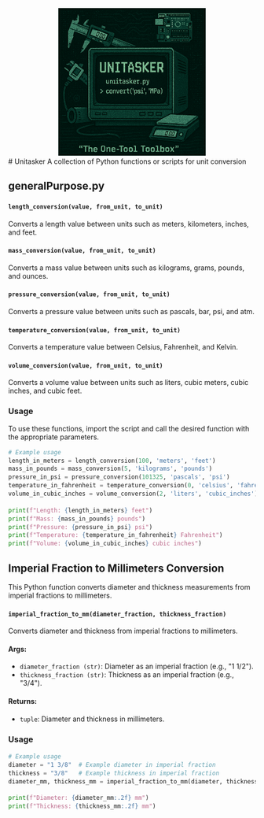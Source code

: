 <div align="center">
  <img src="assets/unitasker_logo.png" alt="Example Image" width="300">
</div>
# Unitasker
A collection of Python functions or scripts for unit conversion

## generalPurpose.py

#### `length_conversion(value, from_unit, to_unit)`
Converts a length value between units such as meters, kilometers, inches, and feet.

#### `mass_conversion(value, from_unit, to_unit)`
Converts a mass value between units such as kilograms, grams, pounds, and ounces.

#### `pressure_conversion(value, from_unit, to_unit)`
Converts a pressure value between units such as pascals, bar, psi, and atm.

#### `temperature_conversion(value, from_unit, to_unit)`
Converts a temperature value between Celsius, Fahrenheit, and Kelvin.

#### `volume_conversion(value, from_unit, to_unit)`
Converts a volume value between units such as liters, cubic meters, cubic inches, and cubic feet.

### Usage

To use these functions, import the script and call the desired function with the appropriate parameters.

```python
# Example usage
length_in_meters = length_conversion(100, 'meters', 'feet')
mass_in_pounds = mass_conversion(5, 'kilograms', 'pounds')
pressure_in_psi = pressure_conversion(101325, 'pascals', 'psi')
temperature_in_fahrenheit = temperature_conversion(0, 'celsius', 'fahrenheit')
volume_in_cubic_inches = volume_conversion(2, 'liters', 'cubic_inches')

print(f"Length: {length_in_meters} feet")
print(f"Mass: {mass_in_pounds} pounds")
print(f"Pressure: {pressure_in_psi} psi")
print(f"Temperature: {temperature_in_fahrenheit} Fahrenheit")
print(f"Volume: {volume_in_cubic_inches} cubic inches")
```

## Imperial Fraction to Millimeters Conversion

This Python function converts diameter and thickness measurements from imperial fractions to millimeters.

#### `imperial_fraction_to_mm(diameter_fraction, thickness_fraction)`
Converts diameter and thickness from imperial fractions to millimeters.

#### Args:
- `diameter_fraction (str)`: Diameter as an imperial fraction (e.g., "1 1/2").
- `thickness_fraction (str)`: Thickness as an imperial fraction (e.g., "3/4").

#### Returns:
- `tuple`: Diameter and thickness in millimeters.

### Usage

```python
# Example usage
diameter = "1 3/8"  # Example diameter in imperial fraction
thickness = "3/8"   # Example thickness in imperial fraction
diameter_mm, thickness_mm = imperial_fraction_to_mm(diameter, thickness)

print(f"Diameter: {diameter_mm:.2f} mm")
print(f"Thickness: {thickness_mm:.2f} mm")
```

